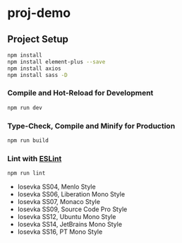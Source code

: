 # proj-demo

## Project Setup

```sh
npm install
npm install element-plus --save
npm install axios
npm install sass -D
```

### Compile and Hot-Reload for Development

```sh
npm run dev
```

### Type-Check, Compile and Minify for Production

```sh
npm run build
```

### Lint with [ESLint](https://eslint.org/)

```sh
npm run lint
```

* Iosevka SS04, Menlo Style
* Iosevka SS06, Liberation Mono Style
* Iosevka SS07, Monaco Style
* Iosevka SS09, Source Code Pro Style
* Iosevka SS12, Ubuntu Mono Style
* Iosevka SS14, JetBrains Mono Style
* Iosevka SS16, PT Mono Style
